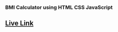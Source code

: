 <h3>BMI Calculator using HTML CSS JavaScript</h3>
<h2>  
<a href="https://bmi-calculator-puce-nine.vercel.app/">Live Link</a>
</h2>
